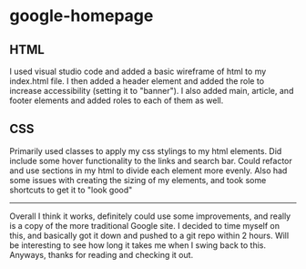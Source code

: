 # google-homepage

## HTML
  
  I used visual studio code and added a basic wireframe of html to my index.html file. I then added a header element and added
  the role to increase accessibility (setting it to "banner"). I also added main, article, and footer elements and added roles
  to each of them as well. 
  
## CSS
  Primarily used classes to apply my css stylings to my html elements. Did include some hover functionality to the links and 
  search bar. Could refactor and use sections in my html to divide each element more evenly. Also had some issues with creating
  the sizing of my elements, and took some shortcuts to get it to "look good" 
  
---

Overall I think it works, definitely could use some improvements, and really is a copy of the more traditional Google site. I 
decided to time myself on this, and basically got it down and pushed to a git repo within 2 hours. Will be interesting to see
how long it takes me when I swing back to this. Anyways, thanks for reading and checking it out. 
